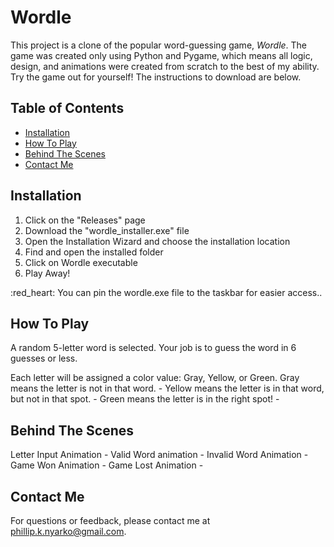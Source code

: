 # Wordle 

This project is a clone of the popular word-guessing game, _Wordle_. The game was created only using Python and Pygame, which means all logic, design, and animations were created from scratch to the best of my ability. Try the game out for yourself! The instructions to download are below.

## Table of Contents
- [Installation](#installation)
- [How To Play](#how-to-play)
- [Behind The Scenes](#behind-the-Scenes)
- [Contact Me](#contact-me)

## Installation
  1. Click on the "Releases" page
  2. Download the "wordle_installer.exe" file
  3. Open the Installation Wizard and choose the installation location
  4. Find and open the installed folder
  5. Click on Wordle executable
  6. Play Away!

:red_heart: You can pin the wordle.exe file to the taskbar for easier access..

## How To Play
A random 5-letter word is selected. Your job is to guess the word in 6 guesses or less.

Each letter will be assigned a color value: Gray, Yellow, or Green.
  Gray means the letter is not in that word.
      -
  Yellow means the letter is in that word, but not in that spot.
      -
  Green means the letter is in the right spot!
      -

## Behind The Scenes
  Letter Input Animation
      -
  Valid Word animation
      -
  Invalid Word Animation
      -
  Game Won Animation
      -
  Game Lost Animation
      -

## Contact Me
For questions or feedback, please contact me at [phillip.k.nyarko@gmail.com](phillip.k.nyarko@gmail.com).
